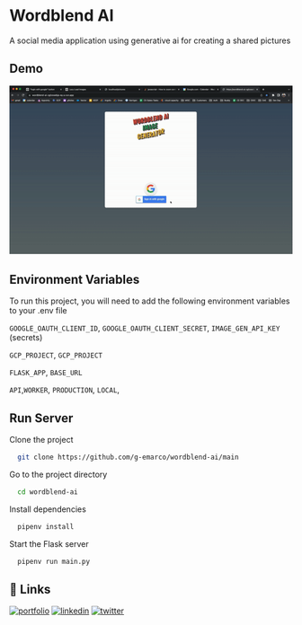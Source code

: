 
# Wordblend AI

A social media application using generative ai for creating a shared pictures

## Demo

![Alt Text](https://github.com/g-emarco/wordblend-ai/blob/main/static/images/demo.gif)



## Environment Variables

To run this project, you will need to add the following environment variables to your .env file

`GOOGLE_OAUTH_CLIENT_ID`, `GOOGLE_OAUTH_CLIENT_SECRET`, `IMAGE_GEN_API_KEY` (secrets)

`GCP_PROJECT`, `GCP_PROJECT`

`FLASK_APP`, `BASE_URL`  

`API`,`WORKER`, `PRODUCTION`, `LOCAL`,



## Run Server

Clone the project

```bash
  git clone https://github.com/g-emarco/wordblend-ai/main
```

Go to the project directory

```bash
  cd wordblend-ai
```

Install dependencies

```bash
  pipenv install
```

Start the Flask server

```bash
  pipenv run main.py
```
## 🔗 Links
[![portfolio](https://img.shields.io/badge/my_portfolio-000?style=for-the-badge&logo=ko-fi&logoColor=white)](https://www.udemy.com/user/eden-marco/)
[![linkedin](https://img.shields.io/badge/linkedin-0A66C2?style=for-the-badge&logo=linkedin&logoColor=white)](https://www.linkedin.com/in/eden-marco/)
[![twitter](https://img.shields.io/badge/twitter-1DA1F2?style=for-the-badge&logo=twitter&logoColor=white)](https://twitter.com/EdenEmarco177)